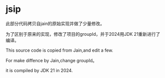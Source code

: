 # jsip

此部分代码拷贝自jain的原始实现并做了少量修改。

为了区别于原来的实现，修改了项目的groupId，并于2024用JDK 21重新进行了编译。


This source code is copied from Jain,and edit a few.

For make diffence by Jain,change groupId。

it is compiled by JDK 21 in 2024.
